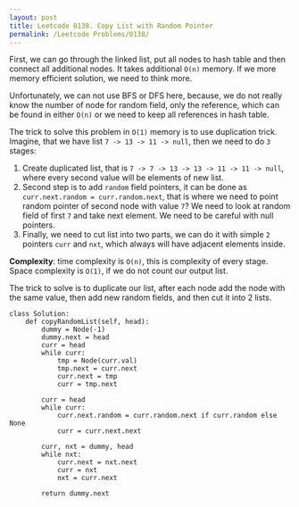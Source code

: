 ```yaml
---
layout: post
title: Leetcode 0138. Copy List with Random Pointer
permalink: /Leetcode Problems/0138/
---
```


First, we can go through the linked list, put all nodes to hash table and then connect all additional nodes. It takes additional `O(n)` memory. If we more memory efficient solution, we need to think more.

Unfortunately, we can not use BFS or DFS here, because, we do not  really know the number of node for random field, only the reference, which can be found in either `O(n)` or we need to keep all references in hash table. 

The trick to solve this problem in `O(1)` memory is to use duplication trick. Imagine, that we have list `7 -> 13 -> 11 -> null`, then we need to do `3` stages:

1. Create duplicated list, that is `7 -> 7 -> 13 -> 13 -> 11 -> 11 -> null`, where every second value will be elements of new list.
2. Second step is to add `random` field pointers, it can be done as `curr.next.random = curr.random.next`, that is where we need to point random pointer of second node with value `7`? We need to look at random field of first `7` and take next element. We need to be careful with null pointers.
3. Finally, we need to cut list into two parts, we can do it with simple `2` pointers `curr` and `nxt`, which always will have adjacent elements inside.

**Complexity**: time complexity is `O(n)`, this is complexity of every stage. Space complexity is `O(1)`, if we do not count our output list.

The trick to solve is to duplicate our list, after each node add the node with the same value, then add new random fields, and then cut it into 2 lists.

```
class Solution:
    def copyRandomList(self, head):
        dummy = Node(-1)
        dummy.next = head
        curr = head
        while curr:
            tmp = Node(curr.val)
            tmp.next = curr.next
            curr.next = tmp
            curr = tmp.next
            
        curr = head
        while curr:
            curr.next.random = curr.random.next if curr.random else None
            curr = curr.next.next
            
        curr, nxt = dummy, head
        while nxt:
            curr.next = nxt.next
            curr = nxt
            nxt = curr.next
            
        return dummy.next
```